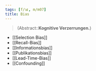 ```yaml
---
tags: [f/📊, m/m07]
title: Bias
---
```

> (Abstract::**Kognitive Verzerrungen.**)
- [[Selection Bias]]
- [[Recall-Bias]]
- [[Informationsbias]]
- [[Publikationsbias]]
- [[Lead-Time-Bias]]
- [[Confounding]]